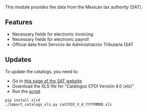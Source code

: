 This module provides the data from the Mexican tax authority (SAT).

## Features

- Necessary fields for electronic invoicing
- Necessary fields for electronic payroll
- Official data from Servicio de Administración Tributaria (SAT

## Updates

To update the catalogs, you need to:

* Go to [this page of the SAT website](http://omawww.sat.gob.mx/tramitesyservicios/Paginas/anexo_20.htm)
* Download the XLS file for "Catálogos CFDI Versión 4.0 (xls)"
* Run the [script](https://github.com/OCA/l10n-mexico/blob/17.0/l10n_mx_catalogs/import_catalogs_xls.py)

```shell
pip install xlrd
./import_catalogs_xls.py catCFDI_V_4_YYYYMMDD.xls
```
